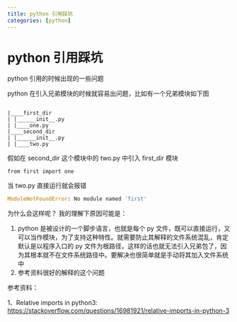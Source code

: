 ```yaml
---
title: python 引用踩坑
categories: [python]
---
```


# python 引用踩坑


python  引用的时候出现的一些问题

python 在引入兄弟模块的时候就容易出问题，比如有一个兄弟模块如下图

```

|____first_dir
| |______init__.py
| |____one.py
|____second_dir
| |______init__.py
| |____two.py

```

假如在 second_dir 这个模块中的 two.py 中引入 first_dir 模块

```
from first import one
```

当 two.py 直接运行就会报错

```py
ModuleNotFoundError: No module named 'first'
```

为什么会这样呢？ 我的理解下原因可能是：

1. python 是被设计的一个脚步语言，也就是每个 py 文件，既可以直接运行，又可以当作模块，为了支持这种特性。就需要防止其解释的文件系统混乱，肯定默认是以程序入口的 py 文件为根路径，这样的话也就无法引入兄弟包了，因为其根本就不在文件系统路径中。要解决也很简单就是手动将其加入文件系统中
2. 参考资料很好的解释的这个问题

参考资料：

1、Relative imports in python3: https://stackoverflow.com/questions/16981921/relative-imports-in-python-3

